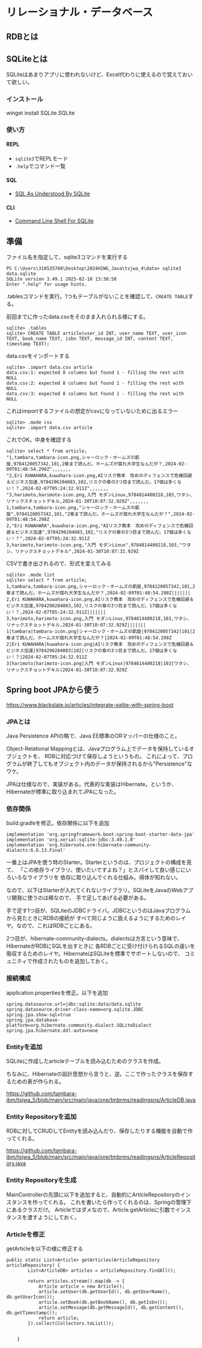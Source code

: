 # リレーショナル・データベース

## RDBとは

## SQLiteとは

SQLiteはあまりアプリに使われないけど、Excel代わりに使えるので覚えておいて欲しい。

### インストール

winget install SQLite.SQLite

### 使い方

#### REPL

* `sqlite3`でREPLモード
* `.help`でコマンド一覧

#### SQL

* [SQL As Understood By SQLite](https://www.sqlite.org/lang.html)

#### CLI

* [Command Line Shell For SQLite](https://www.sqlite.org/cli.html)

## 準備

ファイル名を指定して、sqlite3コマンドを実行する

```
PS C:\Users\318535760\Desktop\2024H2WG_Java\tsjwa_4\data> sqlite3 data.sqlite
SQLite version 3.49.1 2025-02-18 13:38:58
Enter ".help" for usage hints.
```

.tablesコマンドを実行。1つもテーブルがないことを確認して、`CREATE TABLE`する。

前回までに作ったdata.csvをそのまま入れられる様にする。

```
sqlite> .tables
sqlite> CREATE TABLE article(user_id INT, user_name TEXT, user_icon TEXT, book_name TEXT, isbn TEXT, message_id INT, content TEXT, timestamp TEXT);
```

data.csvをインポートする

```
sqlite> .import data.csv article
data.csv:1: expected 8 columns but found 1 - filling the rest with NULL
data.csv:2: expected 8 columns but found 1 - filling the rest with NULL
data.csv:3: expected 8 columns but found 1 - filling the rest with NULL
```

これはimportするファイルの想定がcsvになっていないために出るエラー

```
sqlite> .mode csv
sqlite> .import data.csv article
```

これでOK。中身を確認する

```
sqlite> select * from article;
"1,tambara,tambara-icon.png,シャーロック・ホームズの凱旋,9784120057342,101,2章まで読んだ。ホームズが腐れ大学生なんだが？,2024-02-09T01:48:54.298Z",,,,,,,
"2,Eri KUWAHARA,kuwahara-icon.png,AIリスク教本　攻めのディフェンスで危機回避＆ビジネス加速,9784296204083,102,リスクの章の3つ目まで読んだ。17個は多くない！？,2024-02-07T05:24:32.911Z",,,,,,,
"3,harimoto,harimoto-icon.png,入門 モダンLinux,9784814400218,103,ワタシ、リナックスチョットデキル,2024-01-30T10:07:32.929Z",,,,,,,
1,tambara,tambara-icon.png,"シャーロック・ホームズの凱旋",9784120057342,101,"2章まで読んだ。ホームズが腐れ大学生なんだが？",2024-02-09T01:48:54.298Z
2,"Eri KUWAHARA",kuwahara-icon.png,"AIリスク教本　攻めのディフェンスで危機回避＆ビジネス加速",9784296204083,102,"リスクの章の3つ目まで読んだ。17個は多くない！？",2024-02-07T05:24:32.911Z
3,harimoto,harimoto-icon.png,"入門 モダンLinux",9784814400218,103,"ワタシ、リナックスチョットデキル",2024-01-30T10:07:32.929Z
```

CSVで書き出されるので、形式を変えてみる

```
sqlite> .mode list
sqlite> select * from article;
1,tambara,tambara-icon.png,シャーロック・ホームズの凱旋,9784120057342,101,2章まで読んだ。ホームズが腐れ大学生なんだが？,2024-02-09T01:48:54.298Z|||||||
2,Eri KUWAHARA,kuwahara-icon.png,AIリスク教本　攻めのディフェンスで危機回避＆ビジネス加速,9784296204083,102,リスクの章の3つ目まで読んだ。17個は多くない！？,2024-02-07T05:24:32.911Z|||||||
3,harimoto,harimoto-icon.png,入門 モダンLinux,9784814400218,103,ワタシ、リナックスチョットデキル,2024-01-30T10:07:32.929Z|||||||
1|tambara|tambara-icon.png|シャーロック・ホームズの凱旋|9784120057342|101|2章まで読んだ。ホームズが腐れ大学生なんだが？|2024-02-09T01:48:54.298Z
2|Eri KUWAHARA|kuwahara-icon.png|AIリスク教本　攻めのディフェンスで危機回避＆ビジネス加速|9784296204083|102|リスクの章の3つ目まで読んだ。17個は多くない！？|2024-02-07T05:24:32.911Z
3|harimoto|harimoto-icon.png|入門 モダンLinux|9784814400218|103|ワタシ、リナックスチョットデキル|2024-01-30T10:07:32.929Z
```

## Spring boot JPAから使う

https://www.blackslate.io/articles/integrate-sqlite-with-spring-boot

### JPAとは

Java Persistence APIの略で、Java EE標準のORマッパーの仕様のこと。

Object-Relational Mappingとは、Javaプログラム上でデータを保持しているオブジェクトを、
RDBに対応づけて保存しようというもの。
これによって、プログラムが終了してもオブジェクト内のデータが保持されるから"Persistence"なワケ。

JPAは仕様なので、実装がある。代表的な実装はHibernate。というか、Hibernateが標準に取り込まれてJPAになった。



### 依存関係

build.gradleを修正。依存関係に以下を追加

```
implementation 'org.springframework.boot:spring-boot-starter-data-jpa'
implementation 'org.xerial:sqlite-jdbc:3.49.1.0'
implementation 'org.hibernate.orm:hibernate-community-dialects:6.6.13.Final'
```

一番上はJPAを使う時のStarter。Starterというのは、プロジェクトの構成を見て、
「この依存ライブラリ、使いたいですよね？」とスパイして良い感じにいろいろなライブラリを
依存に取り込んでくれる仕組み。得体が知れない。

なので、以下はStarterが入れてくれないライブラリ。SQLiteをJavaのWebアプリ開発に使うのは稀なので、
手で足してあげる必要がある。

手で足す1つ目が、SQLiteのJDBCドライバ。JDBCというのはJavaプログラムから見たときにRDBの接続が
すべて同じように扱えるようにするためのレイヤ。なので、これはRDBごとにある。

2つ目が、hibernate-community-dialects。dialectsは方言という意味で、HibernateがRDBにSQLを出すときに
各RDBごとに受け付けられるSQLの違いを吸収するためのレイヤ。HibernateはSQLiteを標準でサポートしないので、
コミュニティで作成されたものを追加しておく。

### 接続構成

application.propertiesを修正。以下を追加

```
spring.datasource.url=jdbc:sqlite:data/data.sqlite
spring.datasource.driver-class-name=org.sqlite.JDBC
spring.jpa.show-sql=true
spring.jpa.database-platform=org.hibernate.community.dialect.SQLiteDialect
spring.jpa.hibernate.ddl-auto=none
```

### Entityを追加

SQLiteに作成したarticleテーブルを読み込むためのクラスを作成。

ちなみに、Hibernateの設計思想から言うと、逆。ここで作ったクラスを保存するための表が作られる。

https://github.com/tambara-ibm/tsjwa_5/blob/main/src/main/java/one/tmbrms/readingsns/ArticleDB.java

### Entity Repositoryを追加

RDBに対してCRUDしてEntityを読み込んだり、保存したりする機能を自動で作ってくれる。

https://github.com/tambara-ibm/tsjwa_5/blob/main/src/main/java/one/tmbrms/readingsns/ArticleRepository.java

### Entity Repositoryを生成

MainControllerの先頭に以下を追加すると、自動的にArticleRepositoryのインスタンスを作ってくれる。
これを書いたら作ってくれるのは、Springの管理下にあるクラスだけ。
Articleではダメなので、Article.getArticleに引数でインスタンスを渡すようにしておく。

### Articleを修正

getArticleを以下の様に修正する

```
public static List<Article> getArticles(ArticleRepository articleRepository) {
        List<ArticleDB> articles = articleRepository.findAll();

        return articles.stream().map(db -> {
            Article article = new Article();
            article.setUser(db.getUserId(), db.getUserName(), db.getUserIcon());
            article.setBook(db.getBookName(), db.getIsbn());
            article.setMessage(db.getMessageId(), db.getContent(), db.getTimestamp());
            return article;
        }).collect(Collectors.toList());
        

    }
```




